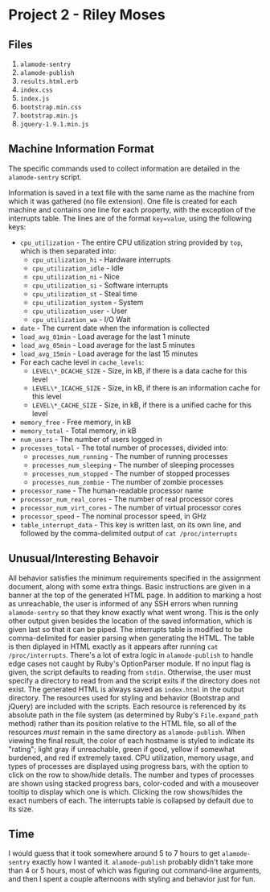 Project 2 - Riley Moses
==========

Files
----------
1. `alamode-sentry`
2. `alamode-publish`
3. `results.html.erb`
4. `index.css`
5. `index.js`
6. `bootstrap.min.css`
7. `bootstrap.min.js`
8. `jquery-1.9.1.min.js`

Machine Information Format
----------
The specific commands used to collect information are detailed in the `alamode-sentry` script.

Information is saved in a text file with the same name as the machine from which it was gathered (no file extension). One file is created for each machine and contains one line for each property, with the exception of the interrupts table. The lines are of the format `key=value`, using the following keys:

* `cpu_utilization` - The entire CPU utilization string provided by `top`, which is then separated into:
	* `cpu_utilization_hi` - Hardware interrupts
	* `cpu_utilization_idle` - Idle
	* `cpu_utilization_ni` - Nice
	* `cpu_utilization_si` - Software interrupts
	* `cpu_utilization_st` - Steal time
	* `cpu_utilization_system` - System
	* `cpu_utilization_user` - User
	* `cpu_utilization_wa` - I/O Wait
* `date` - The current date when the information is collected
* `load_avg_01min` - Load average for the last 1 minute
* `load_avg_05min` - Load average for the last 5 minutes
* `load_avg_15min` - Load average for the last 15 minutes
* For each cache level in `cache_levels`:
	* `LEVEL\*_DCACHE_SIZE` - Size, in kB, if there is a data cache for this level
	* `LEVEL\*_ICACHE_SIZE` - Size, in kB, if there is an information cache for this level
	* `LEVEL\*_CACHE_SIZE` - Size, in kB, if there is a unified cache for this level
* `memory_free` - Free memory, in kB
* `memory_total` - Total memory, in kB
* `num_users` - The number of users logged in
* `processes_total` - The total number of processes, divided into:
	* `processes_num_running` - The number of running processes
	* `processes_num_sleeping` - The number of sleeping processes
	* `processes_num_stopped` - The number of stopped processes
	* `processes_num_zombie` - The number of zombie processes
* `processor_name` - The human-readable processor name
* `processor_num_real_cores` - The number of real processor cores
* `processor_num_virt_cores` - The number of virtual processor cores
* `processor_speed` - The nominal processor speed, in GHz
* `table_interrupt_data` - This key is written last, on its own line, and followed by the comma-delimited output of `cat /proc/interrupts`

Unusual/Interesting Behavoir
----------
All behavior satisfies the minimum requirements specified in the assignment document, along with some extra things. Basic instructions are given in a banner at the top of the generated HTML page. In addition to marking a host as unreachable, the user is informed of any SSH errors when running `alamode-sentry` so that they know exactly what went wrong. This is the only other output given besides the location of the saved information, which is given last so that it can be piped. The interrupts table is modified to be comma-delimited for easier parsing when generating the HTML. The table is then diplayed in HTML exactly as it appears after running `cat /proc/interrupts`. There's a lot of extra logic in `alamode-publish` to handle edge cases not caught by Ruby's OptionParser module. If no input flag is given, the script defaults to reading from `stdin`. Otherwise, the user must specify a directory to read from and the script exits if the directory does not exist. The generated HTML is always saved as `index.html` in the output directory. The resources used for styling and behavior (Bootstrap and jQuery) are included with the scripts. Each resource is referenced by its absolute path in the file system (as determined by Ruby's `File.expand_path` method) rather than its position relative to the HTML file, so all of the resources _must_ remain in the same directory as `alamode-publish`. When viewing the final result, the color of each hostname is styled to indicate its "rating"; light gray if unreachable, green if good, yellow if somewhat burdened, and red if extremely taxed. CPU utilization, memory usage, and types of processes are displayed using progress bars, with the option to click on the row to show/hide details. The number and types of processes are shown using stacked progress bars, color-coded and with a mouseover tooltip to display which one is which. Clicking the row shows/hides the exact numbers of each. The interrupts table is collapsed by default due to its size.

Time
----------
I would guess that it took somewhere around 5 to 7 hours to get `alamode-sentry` exactly how I wanted it. `alamode-publish` probably didn't take more than 4 or 5 hours, most of which was figuring out command-line arguments, and then I spent a couple afternoons with styling and behavior just for fun.